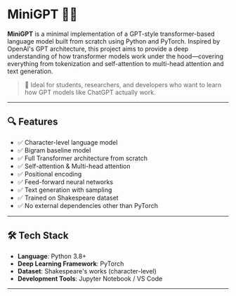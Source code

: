 # MiniGPT 🧠📝

**MiniGPT** is a minimal implementation of a GPT-style transformer-based language model built from scratch using Python and PyTorch. Inspired by OpenAI's GPT architecture, this project aims to provide a deep understanding of how transformer models work under the hood—covering everything from tokenization and self-attention to multi-head attention and text generation.

> 🚀 Ideal for students, researchers, and developers who want to learn how GPT models like ChatGPT actually work.

---

## 🔍 Features

- ✅ Character-level language model
- ✅ Bigram baseline model
- ✅ Full Transformer architecture from scratch
- ✅ Self-attention & Multi-head attention
- ✅ Positional encoding
- ✅ Feed-forward neural networks
- ✅ Text generation with sampling
- ✅ Trained on Shakespeare dataset
- ✅ No external dependencies other than PyTorch

---

## 🛠️ Tech Stack

- **Language**: Python 3.8+
- **Deep Learning Framework**: PyTorch
- **Dataset**: Shakespeare's works (character-level)
- **Development Tools**: Jupyter Notebook / VS Code

---


